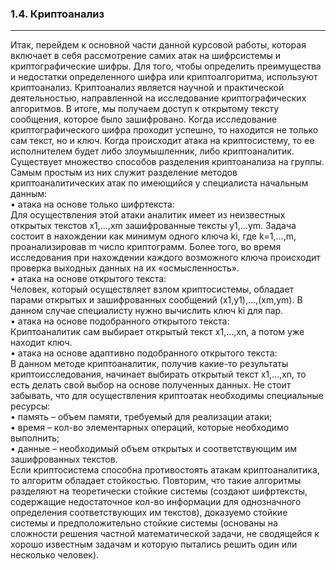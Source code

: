 ### 1.4. Криптоанализ
***
Итак, перейдем к основной части данной курсовой работы, которая включает в себя рассмотрение самих атак на шифрсистемы 
и криптографические шифры.
Для того, чтобы определить преимущества и недостатки определенного шифра или криптоалгоритма, используют криптоанализ. 
Криптоанализ является научной и практической деятельностью, направленной на исследование криптографических алгоритмов. 
В итоге, мы получаем доступ к открытому тексту сообщения, которое было зашифровано. Когда исследование 
криптографического шифра проходит успешно, то находится не только сам текст, но и ключ. Когда происходит атака на 
криптосистему, то ее исполнителем будет либо злоумышленник, либо криптоаналитик.  
Существует множество способов разделения криптоанализа на группы. Самым простым из них служит разделение методов 
криптоаналитических атак по имеющийся у специалиста начальным данным:  
    • атака на основе только шифртекста:  
Для осуществления этой атаки аналитик имеет из неизвестных открытых текстов x1,…,xm зашифрованные тексты y1,…ym. Задача 
состоит в нахождении как минимум одного ключа ki, где k=1,…,m, проанализировав m число криптограмм. Более того, во 
время исследования при нахождении каждого возможного ключа происходит проверка выходных данных на их «осмысленность».  
    • атака на основе открытого текста:  
Человек, который осуществляет взлом криптосистемы, обладает парами открытых и зашифрованных сообщений (x1,y1),…,(xm,ym). 
В данном случае специалисту нужно вычислить ключ ki для пар.  
    • атака на основе подобранного открытого текста:  
Криптоаналитик сам выбирает открытый текст x1,…,xn, а потом уже находит ключ.  
    • атака на основе адаптивно подобранного открытого текста:  
В данном методе криптоаналитик, получив какие-то результаты криптоисследования, начинает выбирать открытый текст 
x1,…,xn, то есть делать свой выбор на основе полученных данных.
Не стоит забывать, что для осуществления криптоатак необходимы специальные ресурсы:  
    • память – объем памяти, требуемый для реализации атаки;  
    • время – кол-во элементарных операций, которые необходимо выполнить;  
    • данные – необходимый объем открытых и соответствующим им зашифрованных текстов.  
Если криптосистема способна противостоять атакам криптоаналитика, то алгоритм обладает стойкостью. Повторим, что такие 
алгоритмы разделяют на теоретически стойкие системы (создают шифртексты, содержащие недостаточное кол-во информации для 
однозначного определения соответствующих им текстов), доказуемо стойкие системы и предположительно стойкие системы 
(основаны на сложности решения частной математической задачи, не сводящейся к хорошо известным задачам и которую 
пытались решить один или несколько человек).
